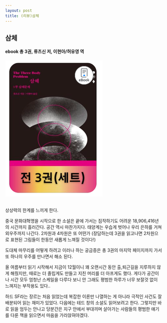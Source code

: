 ```yaml
---
layout: post
title: (리뷰)삼체
---
```



## 삼체
#### ebook 총 3권, 류츠신 저, 이현아/허유영 역

[![01.png](/img/2023_12_23/three-body.png)](https://www.yes24.com/Product/Goods/121149264)

​<br>
상상력의 한계를 느끼게 한다.

중국 문화대혁명을 시작으로 한 소설은 끝에 가서는 짐작하기도 어려운 18,906,416년의 시간까지 흘러간다.
공간 역시 마찬가지다. 태양계는 우습게 벗어나 우리 은하를 거쳐 외우주까지 나간다.
2차원과 4차원은 또 어떤가
(장담하는데 3권을 읽고나면 2차원으로 표현된 그림들이 한동안 새롭게 느껴질 것이다!) <br>


도대체 마무리를 어떻게 하려고 이러나 하는 궁금증은 총 3권의 마지막 페이지까지 가서 또 하나의 우주를 만나면서 해소 된다. <br>


올 여름부터 읽기 시작해서 지금이 12월이니 꽤 오랜시간 동안 출,퇴근길을 지루하지 않게 해줬지만,
때로는 더 졸립게도 만들고 지친 머리를 더 아프게도 했다.
게다가 공간이나 시간 모두 엄청난 스케일을 다루다 보니 안 그래도 평범한 하루가 너무 보잘것 없이 느껴지는 부작용도 있다..<br>

하드 SF라는 장르는 처음 읽었는데 복잡한 이론만 나열하는 게 아니라 극적인 사건도 잘 배분되어 읽는 재미가 있었다.
다음에는 테드 창의 소설도 읽어보려고 한다.
그렇지만 바로 읽을 엄두는 안나고 당분간은 지구 안에서 부대끼며 살아가는 사람들의 평범한 얘기를 다룬 책을 읽으면서 마음을 가라앉혀야겠다.<br>
